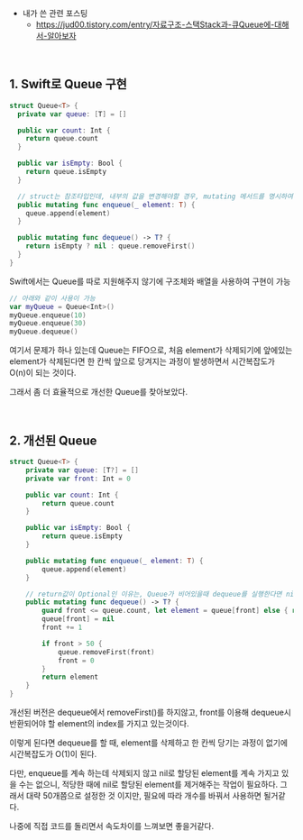 - 내가 쓴 관련 포스팅
    - https://jud00.tistory.com/entry/자료구조-스택Stack과-큐Queue에-대해서-알아보자

<br>

## 1. Swift로 Queue 구현


```swift
struct Queue<T> {
  private var queue: [T] = []

  public var count: Int {
    return queue.count
  }

  public var isEmpty: Bool {
    return queue.isEmpty
  }

  // struct는 참조타입인데, 내부의 값을 변경해야할 경우, mutating 메서드를 명시하여 값을 변경할 수 있음.
  public mutating func enqueue(_ element: T) {
    queue.append(element)
  }

  public mutating func dequeue() -> T? {
    return isEmpty ? nil : queue.removeFirst()
  }
}
```

Swift에서는 Queue를 따로 지원해주지 않기에 구조체와 배열을 사용하여 구현이 가능

```swift
// 아래와 같이 사용이 가능
var myQueue = Queue<Int>()
myQueue.enqueue(10)
myQueue.enqueue(30)
myQueue.dequeue()
```

여기서 문제가 하나 있는데 Queue는 FIFO으로, 처음 element가 삭제되기에 앞에있는 element가 삭제된다면 한 칸씩 앞으로 당겨지는 과정이 발생하면서 시간복잡도가 O(n)이 되는 것이다.

그래서 좀 더 효율적으로 개선한 Queue를 찾아보았다. 

<br>

## 2. 개선된 Queue

```swift
struct Queue<T> {
    private var queue: [T?] = []
    private var front: Int = 0

    public var count: Int {
        return queue.count
    }

    public var isEmpty: Bool {
        return queue.isEmpty
    }

    public mutating func enqueue(_ element: T) {
        queue.append(element)
    }

    // return값이 Optional인 이유는, Queue가 비어있을때 dequeue를 실행한다면 nil이 리턴되기 때문
    public mutating func dequeue() -> T? {
        guard front <= queue.count, let element = queue[front] else { return nil }
        queue[front] = nil
        front += 1

        if front > 50 {
            queue.removeFirst(front)
            front = 0
        }
        return element
    }
}
```

개선된 버전은 dequeue에서 removeFirst()를 하지않고, front를 이용해 dequeue시 반환되어야 할 element의 index를 가지고 있는것이다.

이렇게 된다면 dequeue를 할 때, element를 삭제하고 한 칸씩 당기는 과정이 없기에 시간복잡도가 O(1)이 된다.

다만, enqueue를 계속 하는데 삭제되지 않고 nil로 할당된 element를 계속 가지고 있을 수는 없으니, 적당한 때에 nil로 할당된 element를 제거해주는 작업이 필요하다. 그래서 대략 50개쯤으로 설정한 것 이지만, 필요에 따라 개수를 바꿔서 사용하면 될거같다.

나중에 직접 코드를 돌리면서 속도차이를 느껴보면 좋을거같다.


<br>

<!-- 
### Reference

---

https://jeong9216.tistory.com/350

https://babbab2.tistory.com/84 -->